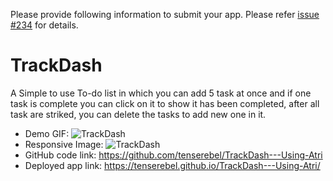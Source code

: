 Please provide following information to submit your app. Please refer [issue #234](https://github.com/Atri-Labs/atrilabs-engine/issues/234) for details.

# TrackDash 

A Simple to use To-do list in which you can add 5 task at once and if one task is complete you can click on it to show it has been completed, after all task are striked, you can delete the tasks to add new one in it. 

- Demo GIF: ![TrackDash](https://user-images.githubusercontent.com/63343297/225428186-4bc245b1-ee40-4a0d-833b-418e276a740f.gif)
- Responsive Image: ![TrackDash](https://user-images.githubusercontent.com/63343297/225428298-1b83d202-711e-46d9-aecd-afa117de5714.jpg)
- GitHub code link: https://github.com/tenserebel/TrackDash---Using-Atri
- Deployed app link: https://tenserebel.github.io/TrackDash---Using-Atri/
